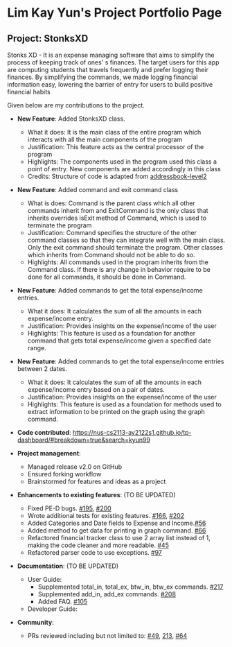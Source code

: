 # Lim Kay Yun's Project Portfolio Page

## Project: StonksXD

Stonks XD - It is an expense managing software that aims to simplify the process of keeping track of ones' s finances.
The target users for this app are computing students that travels frequently and prefer logging their finances.
By simplifying the commands, we made logging financial information easy, lowering the barrier of entry for users to build
positive financial habits


Given below are my contributions to the project.

- **New Feature**: Added StonksXD class.
  - What it does: It is the main class of the entire program which interacts with all the main components of the program
  - Justification: This feature acts as the central processor of the program 
  - Highlights: The components used in the program used this class a point of entry. New components are added accordingly in this class
  - Credits: Structure of code is adapted from [addressbook-level2](https://github.com/se-edu/addressbook-level2/blob/master/src/seedu/addressbook/Main.java)  


- **New Feature**: Added command and exit command class
  - What is does: Command is the parent class which all other commands inherit from and ExitCommand is the only class that inherits
     overrides isExit method of Command, which is used to terminate the program
  - Justification: Command specifies the structure of the other command classes so that they can integrate well with the main class.
    Only the exit command should terminate the program. Other classes which inherits from Command should not be able to do so.
  - Highlights: All commands used in the program inherits from the Command class. If there is any change in behavior require to be done for 
    all commands, it should be done in Command.


- **New Feature**: Added commands to get the total expense/income entries.
  - What it does: It calculates the sum of all the amounts in each expense/income entry.  
  - Justification: Provides insights on the expense/income of the user
  - Highlights: This feature is used as a foundation for another command that gets total expense/income given a specified date range.


- **New Feature**: Added commands to get the total expense/income entries between 2 dates.
  - What it does: It calculates the sum of all the amounts in each expense/income entry based on a pair of dates.
  - Justification: Provides insights on the expense/income of the user
  - Highlights: This feature is used as a foundation for methods used to extract information to be printed on the graph using the graph command.


- **Code contributed**: https://nus-cs2113-ay2122s1.github.io/tp-dashboard/#breakdown=true&search=kyun99


- **Project management**:
  - Managed release v2.0 on GitHub
  - Ensured forking workflow
  - Brainstormed for features and ideas as a project


- **Enhancements to existing features**: (TO BE UPDATED)
  - Fixed PE-D bugs. [#195](https://github.com/AY2122S1-CS2113T-T12-3/tp/pull/195/files), [#200](https://github.com/AY2122S1-CS2113T-T12-3/tp/pull/200/files)
  - Wrote additional tests for existing features. [#166](https://github.com/AY2122S1-CS2113T-T12-3/tp/pull/116), [#202](https://github.com/AY2122S1-CS2113T-T12-3/tp/pull/202)
  - Added Categories and Date fields to Expense and Income.[#56](https://github.com/AY2122S1-CS2113T-T12-3/tp/pull/56)
  - Added method to get data for printing in graph command. [#66](https://github.com/AY2122S1-CS2113T-T12-3/tp/pull/66)
  - Refactored financial tracker class to use 2 array list instead of 1, making the code cleaner and more readable. [#45](https://github.com/AY2122S1-CS2113T-T12-3/tp/pull/45) 
  - Refactored parser code to use exceptions. [#97](https://github.com/AY2122S1-CS2113T-T12-3/tp/pull/97)

- **Documentation**: (TO BE UPDATED)
  - User Guide:
    - Supplemented total_in, total_ex, btw_in, btw_ex commands. [#217](https://github.com/AY2122S1-CS2113T-T12-3/tp/pull/217)
    - Supplemented add_in, add_ex commands. [#208](https://github.com/AY2122S1-CS2113T-T12-3/tp/pull/208)
    - Added FAQ. [#105](https://github.com/AY2122S1-CS2113T-T12-3/tp/pull/105)
  - Developer Guide:
    


- **Community**: 
  - PRs reviewed including but not limited to: [#49](https://github.com/AY2122S1-CS2113T-T12-3/tp/pull/49), [213](https://github.com/AY2122S1-CS2113T-T12-3/tp/pull/213), [#64](https://github.com/AY2122S1-CS2113T-T12-3/tp/pull/64)
  

